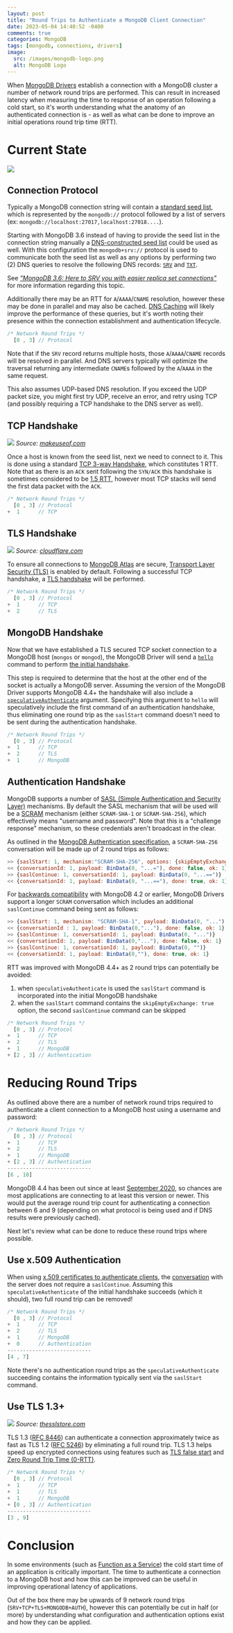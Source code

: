 ```yaml
---
layout: post
title: "Round Trips to Authenticate a MongoDB Client Connection"
date: 2023-05-04 14:40:52 -0400
comments: true
categories: MongoDB
tags: [mongodb, connections, drivers]
image:
  src: /images/mongodb-logo.png
  alt: MongoDB Logo
---
```


When [MongoDB Drivers](https://www.mongodb.com/docs/drivers/) establish a connection with a MongoDB cluster a number of network round trips are performed. This can result in increased latency when measuring the time to response of an operation following a cold start, so it's worth understanding what the anatomy of an authenticated connection is - as well as what can be done to improve an initial operations round trip time (RTT).

# Current State

![](/images/mongo-auth-01.png)


## Connection Protocol

Typically a MongoDB connection string will contain a [standard seed list](https://www.mongodb.com/docs/manual/reference/connection-string/#std-label-connections-standard-connection-string-format), which is represented by the `mongodb://` protocol followed by a list of servers (ex: `mongodb://localhost:27017,localhost:27018....`).

Starting with MongoDB 3.6 instead of having to provide the seed list in the connection string manually a [DNS-constructed seed list](https://www.mongodb.com/docs/manual/reference/connection-string/#std-label-connections-dns-seedlist) could be used as well. With this configuration the `mongodb+srv://` protocol is used to communicate both the seed list as well as any options by performing two (2) DNS queries to resolve the following DNS records: [`SRV`](https://en.wikipedia.org/wiki/SRV_record) and [`TXT`](https://en.wikipedia.org/wiki/TXT_record).

See [_"MongoDB 3.6: Here to SRV you with easier replica set connections"_](https://www.mongodb.com/blog/post/mongodb-3-6-here-to-srv-you-with-easier-replica-set-connections) for more information regarding this topic.

Additionally there may be an RTT for `A`/`AAAA`/`CNAME` resolution, however these may be done in parallel and may also be cached. [DNS Caching](https://www.cloudns.net/blog/dns-cache-explained/) will likely improve the performance of these queries, but it's worth noting their presence within the connection establishment and authentication lifecycle.

```js
/* Network Round Trips */
  [0 , 3] // Protocol
```

Note that if the `SRV` record returns multiple hosts, those `A`/`AAAA`/`CNAME` records will be resolved in parallel. And DNS servers typically will optimize the traversal returning any intermediate `CNAME`s followed by the `A`/`AAAA` in the same request.

This also assumes UDP-based DNS resolution. If you exceed the UDP packet size, you might first try UDP, receive an error, and retry using TCP (and possibly requiring a TCP handshake to the DNS server as well).

## TCP Handshake

![](/images/mongo-auth-03.png)
_Source: [makeuseof.com](https://www.makeuseof.com/what-is-three-way-handshake-how-does-it-work/)_

Once a host is known from the seed list, next we need to connect to it. This is done using a standard [TCP 3-way Handshake](https://www.geeksforgeeks.org/tcp-3-way-handshake-process/), which constitutes 1 RTT. Note that as there is an `ACK` sent following the `SYN/ACK` this handshake is sometimes considered to be [1.5 RTT](https://networkengineering.stackexchange.com/a/76369), however most TCP stacks will send the first data packet with the `ACK`.

```js
/* Network Round Trips */
  [0 , 3] // Protocol
+  1      // TCP
```
## TLS Handshake

![](/images/mongo-auth-02.png)
_Source: [cloudflare.com](https://www.cloudflare.com/en-gb/learning/ssl/what-happens-in-a-tls-handshake/)_

To ensure all connections to [MongoDB Atlas](https://www.mongodb.com/atlas/database) are secure, [Transport Layer Security (TLS)](https://en.wikipedia.org/wiki/Transport_Layer_Security) is enabled by default. Following a successful TCP handshake, a [TLS handshake](https://www.cloudflare.com/en-gb/learning/ssl/what-happens-in-a-tls-handshake/) will be performed.

```js
/* Network Round Trips */
  [0 , 3] // Protocol
+  1      // TCP
+  2      // TLS
```

## MongoDB Handshake

Now that we have established a TLS secured TCP socket connection to a MongoDB host (`mongos` or `mongod`), the MongoDB Driver will send a [`hello`](https://www.mongodb.com/docs/manual/reference/command/hello/) command to perform [the initial handshake](https://github.com/mongodb/specifications/blob/master/source/mongodb-handshake/handshake.rst).

This step is required to determine that the host at the other end of the socket is actually a MongoDB server. Assuming the version of the MongoDB Driver supports MongoDB 4.4+ the handshake will also include a [`speculativeAuthenticate`](https://github.com/mongodb/specifications/blob/master/source/mongodb-handshake/handshake.rst#speculative-authentication) argument. Specifying this argument to `hello` will speculatively include the first command of an authentication handshake, thus eliminating one round trip as the `saslStart` command doesn't need to be sent during the authentication handshake.

```js
/* Network Round Trips */
  [0 , 3] // Protocol
+  1      // TCP
+  2      // TLS
+  1      // MongoDB
```

## Authentication Handshake

MongoDB supports a number of [SASL (Simple Authentication and Security Layer)](https://en.wikipedia.org/wiki/Simple_Authentication_and_Security_Layer) mechanisms. By default the SASL mechanism that will be used will be a [SCRAM](https://www.mongodb.com/docs/manual/core/security-scram/) mechanism (either `SCRAM-SHA-1` or `SCRAM-SHA-256`), which effectively means "username and password". Note that this is a "challenge response" mechanism, so these credentials aren't broadcast in the clear.

As outlined in the [MongoDB Authentication specification](https://github.com/mongodb/specifications/blob/master/source/auth/auth.rst#id8), a `SCRAM-SHA-256` conversation will be made up of 2 round trips as follows:

```js
>> {saslStart: 1, mechanism:"SCRAM-SHA-256", options: {skipEmptyExchange: true}, payload: BinData(0, "...=")}
<< {conversationId: 1, payload: BinData(0, "...="), done: false, ok: 1}
>> {saslContinue: 1, conversationId: 1, payload: BinData(0, "...==")}
<< {conversationId: 1, payload: BinData(0, "...=="), done: true, ok: 1}
```

For [backwards compatibility](https://github.com/mongodb/specifications/blob/master/source/auth/auth.rst#backwards-compatibility) with MongoDB 4.2 or earlier, MongoDB Drivers support a longer `SCRAM` conversation which includes an additional `saslContinue` command being sent as follows:

```js
>> {saslStart: 1, mechanism: "SCRAM-SHA-1", payload: BinData(0, "..."), options: {skipEmptyExchange: true}}
<< {conversationId : 1, payload: BinData(0,"..."), done: false, ok: 1}
>> {saslContinue: 1, conversationId: 1, payload: BinData(0, "...")}
<< {conversationId: 1, payload: BinData(0,"..."), done: false, ok: 1}
>> {saslContinue: 1, conversationId: 1, payload: BinData(0, "")}
<< {conversationId: 1, payload: BinData(0,""), done: true, ok: 1}
```

RTT was improved with MongoDB 4.4+ as 2 round trips can potentially be avoided:

1. when `speculativeAuthenticate` is used the `saslStart` command is incorporated into the initial MongoDB handshake
2. when the `saslStart` command contains the `skipEmptyExchange: true` option, the second `saslContinue` command can be skipped

```js
/* Network Round Trips */
  [0 , 3] // Protocol
+  1      // TCP
+  2      // TLS
+  1      // MongoDB
+ [2 , 3] // Authentication
```

# Reducing Round Trips

As outlined above there are a number of network round trips required to authenticate a client connection to a MongoDB host using a username and password:

```js
/* Network Round Trips */
  [0 , 3] // Protocol
+  1      // TCP
+  2      // TLS
+  1      // MongoDB
+ [2 , 3] // Authentication
---------------------------
[6 , 10]
```

MongoDB 4.4 has been out since at least [September 2020](https://www.mongodb.com/docs/manual/release-notes/4.4/#4.4.1---sep-9--2020), so chances are most applications are connecting to at least this version or newer. This would put the average round trip count for authenticating a connection between 6 and 9 (depending on what protocol is being used and if DNS results were previously cached).

Next let's review what can be done to reduce these round trips where possible.

## Use x.509 Authentication

When using [x.509 certificates to authenticate clients](https://www.mongodb.com/docs/manual/tutorial/configure-x509-client-authentication/), the [conversation](https://github.com/mongodb/specifications/blob/master/source/auth/auth.rst/#mongodb-x509) with the server does not require a `saslContinue`. Assuming this `speculativeAuthenticate` of the initial handshake succeeds (which it should), two full round trip can be removed!

```js
/* Network Round Trips */
  [0 , 3] // Protocol
+  1      // TCP
+  2      // TLS
+  1      // MongoDB
+  0      // Authentication
---------------------------
[4 , 7]
```

Note there's no authentication round trips as the `speculativeAuthenticate` succeeding contains the information typically sent via the `saslStart` command.

## Use TLS 1.3+

![](/images/mongo-auth-04.jpg)
_Source: [thesslstore.com](https://www.thesslstore.com/blog/tls-1-3-handshake-tls-1-2/)_

TLS 1.3 ([RFC 8446](https://datatracker.ietf.org/doc/html/rfc8446)) can authenticate a connection approximately twice as fast as TLS 1.2 ([RFC 5246](https://datatracker.ietf.org/doc/html/rfc5246)) by eliminating a full round trip. TLS 1.3 helps speed up encrypted connections using features such as [TLS false start](https://blogs.windows.com/msedgedev/2016/06/15/building-a-faster-and-more-secure-web-with-tcp-fast-open-tls-false-start-and-tls-1-3/) and [Zero Round Trip Time (0-RTT)](https://blog.cloudflare.com/introducing-0-rtt/).


```js
/* Network Round Trips */
  [0 , 3] // Protocol
+  1      // TCP
+  1      // TLS
+  1      // MongoDB
+ [0 , 3] // Authentication
---------------------------
[3 , 9]
```

# Conclusion

In some environments (such as [Function as a Service](https://en.wikipedia.org/wiki/Function_as_a_service)) the cold start time of an application is critically important. The time to authenticate a connection to a MongoDB host and how this can be improved can be useful in improving operational latency of applications.

Out of the box there may be upwards of 9 network round trips (`SRV+TCP+TLS+MONGODB+AUTH`), however this can potentially be cut in half (or more) by understanding what configuration and authentication options exist and how they can be applied.